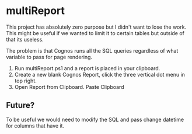 # multiReport
This project has absolutely zero purpose but I didn't want to lose the work.  This might be useful if we wanted to limit it to certain tables but outside of that its useless.

The problem is that Cognos runs all the SQL queries regardless of what variable to pass for page rendering.

1. Run multiReport.ps1 and a report is placed in your clipboard.
2. Create a new blank Cognos Report, click the three vertical dot menu in top right.
3. Open Report from Clipboard. Paste Clipboard

## Future?
To be useful we would need to modify the SQL and pass change datetime for columns that have it.